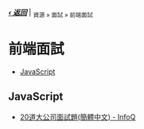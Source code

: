 [***‹ 返回***](../README.md) | <sub>資源 » 面試 » 前端面試</sub>

前端面試
========

- [JavaScript][this_javascript]

JavaScript
----------

- [20道大公司面試題(簡體中文) - InfoQ][]

[20道大公司面試題(簡體中文) - InfoQ]: https://www.infoq.cn/article/eOs*VkQsd44hAgfbxcBk

[this_javascript]: #user-content-javascript
